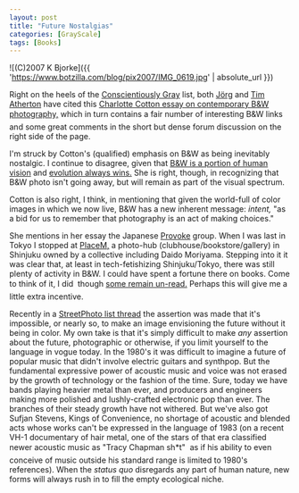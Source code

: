 ```yaml
---
layout: post
title: "Future Nostalgias"
categories: [GrayScale]
tags: [Books]
---
```



![(C)2007 K Bjorke]({{ 'https://www.botzilla.com/blog/pix2007/IMG_0619.jpg' | absolute_url }})


Right on the heels of the <a href="https://www.botzilla.com/blog/archives/000579.html">Conscientiously Gray</a> list, both <a href="http://www.jmcolberg.com/">J&ouml;rg</a> and <a href="http://photo-muse.blogspot.com/">Tim Atherton</a> have cited this <a href="http://www.tipofthetongue.org/main.html?id=5">Charlotte Cotton essay on contemporary B&W photography,</a> which in turn contains a fair number of interesting B&W links &#151; and some great comments in the short but dense forum discussion on the right side of the page.
<!--more-->

I'm struck by Cotton's (qualified) emphasis on B&W as being inevitably nostalgic. I continue to disagree, given that <a href="{{ site.baseurl }}{% post_url 2003-09-15-Scotopic-Photo-Topic %}">B&W is a portion of human vision</a> and <a href="https://www.botzilla.com/blog/archives/000570.html">evolution always wins.</a> She is right, though, in recognizing that B&W photo isn't going away, but will remain as part of the visual spectrum.

Cotton is also right, I think, in mentioning that given the world-full of color images in which we now live, B&W has a new inherent message: <i>intent,</i> "as a bid for us to remember that photography is an act of making choices."

She mentions in her essay the Japanese <a href="http://www.steidlville.com/books/197-The-Japanese-Box.html">Provoke</a> group. When I was last in Tokyo I stopped at <a href="http://www.placem.com/">PlaceM,</a> a photo-hub (clubhouse/bookstore/gallery) in Shinjuku owned by a collective including Daido Moriyama. Stepping into it it was clear that, at least in tech-fetishizing Shinjuku/Tokyo, there was still plenty of activity in B&W.  I could have spent a fortune there on books. Come to think of it, I did &#151; though <a href="https://www.botzilla.com/blog/archives/000578.html">some remain un-read.</a> Perhaps this will give me a little extra incentive.

Recently in a <a href="http://www.johnbrownlow.com/streetphoto/viewtopic.php?t=2086&start=45">StreetPhoto list thread</a> the assertion was made that it's impossible, or nearly so, to make an image envisioning the future without it being in color. My own take is that it's simply difficult to make <i>any</i> assertion about the future, photographic or otherwise, if you limit yourself to the language in vogue today. In the 1980's it was difficult to imagine a future of popular music that didn't involve electric guitars and synthpop. But the fundamental expressive power of acoustic music and voice was not erased by the growth of technology or the fashion of the time. Sure, today we have bands playing heavier metal than ever, and producers and engineers making more polished and lushly-crafted electronic pop than ever. The branches of their steady growth have not withered. But we've also got Sufjan Stevens, Kings of Convenience, no shortage of acoustic and blended acts whose works can't be expressed in the language of 1983 (on a recent VH-1 documentary of hair metal, one of the stars of that era classified newer acoustic music as "Tracy Chapman sh*t" &#151; as if his ability to even conceive of music outside his standard range is limited to 1980's references). When the <i>status quo</i> disregards any part of human nature, new forms will always rush in to fill the empty ecological niche.
